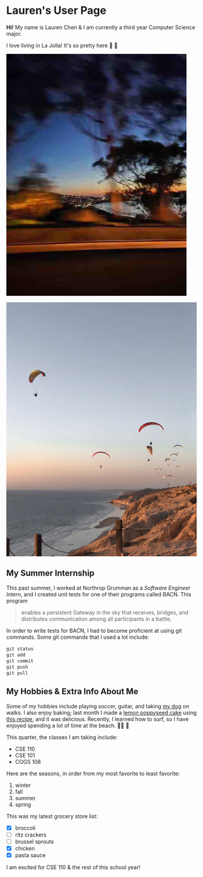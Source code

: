 # Lauren's User Page

**Hi!** My name is Lauren Chen & I am currently a third year Computer Science major. 

I love living in La Jolla! It's so pretty here :sneezing_face: :brown_heart:

![](sunset.jpg) 

![](IMG_0309.jpg)

## My Summer Internship
This past summer, I worked at Northrop Grumman as a *Software Engineer Intern*, and I created unit tests for one of their programs called BACN. This program 
> enables a persistent Gateway in the sky that receives, bridges, and distributes communication among all participants in a battle.


In order to write tests for BACN, I had to become proficient at using git commands. Some git commands that I used a lot include:
```
git status
git add
git commit
git push
git pull
```
## My Hobbies & Extra Info About Me
Some of my hobbies include playing soccer, guitar, and taking [my dog](mars.jpg) on walks. I also enjoy baking; last month I made a [lemon poppyseed cake](SIX_E3126632-F1DC-468B-9D3A-0A5C2A933A6B.png) using [this recipe](https://thecakeblog.com/2018/02/lemon-poppyseed-cake.html), and it was delicious. Recently, I learned how to surf, so I have enjoyed spending a lot of time at the beach. :surfing_woman: :ocean:

This quarter, the classes I am taking include:
- CSE 110
- CSE 101
- COGS 108

Here are the seasons, in order from my most favorite to least favorite:
1. winter
2. fall
3. summer
4. spring

This was my latest grocery store list:
- [x] broccoli
- [ ] ritz crackers
- [ ] brussel sprouts
- [x] chicken
- [x] pasta sauce

I am excited for CSE 110 & the rest of this school year!